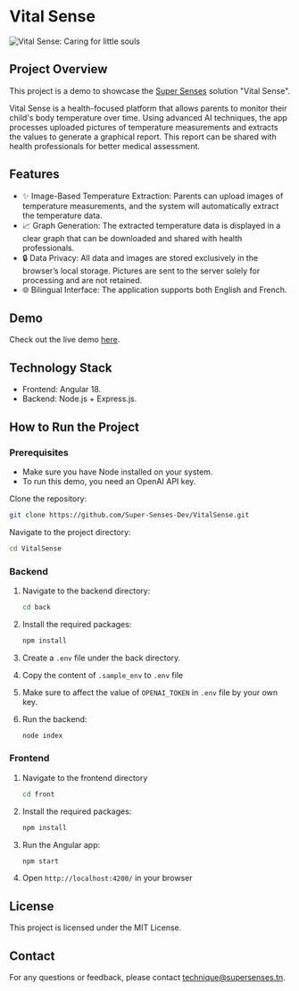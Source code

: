 # Vital Sense
![Vital Sense: Caring for little souls](https://supersenses.tn/vital-sense-demo/images/logo.png)
## Project Overview
This project is a demo to showcase the [Super Senses](https://supersenses.tn) solution "Vital Sense".

Vital Sense is a health-focused platform that allows parents to monitor their child's body temperature over time. Using advanced AI techniques, the app processes uploaded pictures of temperature measurements and extracts the values to generate a graphical report. This report can be shared with health professionals for better medical assessment.

## Features
- ✨ Image-Based Temperature Extraction: Parents can upload images of temperature measurements, and the system will automatically extract the temperature data.
- 📈 Graph Generation: The extracted temperature data is displayed in a clear graph that can be downloaded and shared with health professionals.
- 🔒 Data Privacy: All data and images are stored exclusively in the browser’s local storage. Pictures are sent to the server solely for processing and are not retained.
- 🌐 Bilingual Interface: The application supports both English and French.

## Demo
Check out the live demo [here](https://supersenses.tn/vital-sense-demo).

## Technology Stack
- Frontend: Angular 18.
- Backend: Node.js + Express.js.

## How to Run the Project

### Prerequisites
- Make sure you have Node installed on your system.
- To run this demo, you need an OpenAI API key.

Clone the repository:
```sh
git clone https://github.com/Super-Senses-Dev/VitalSense.git
```
Navigate to the project directory:
```sh
cd VitalSense
```

### Backend
1. Navigate to the backend directory:
    ```sh
    cd back
    ```
2. Install the required packages:
    ```sh
    npm install
    ```
3. Create a `.env` file under the back directory.

4. Copy the content of `.sample_env` to `.env` file

5. Make sure to affect the value of `OPENAI_TOKEN` in `.env` file by your own key.

6. Run the backend:
    ```sh
    node index
    ```

### Frontend
1. Navigate to the frontend directory
    ```sh
    cd front
    ```

2. Install the required packages:
    ```sh
    npm install
    ```

3. Run the Angular app:
    ```sh
    npm start
    ```

4. Open `http://localhost:4200/` in your browser

## License
This project is licensed under the MIT License.

## Contact
For any questions or feedback, please contact technique@supersenses.tn.
